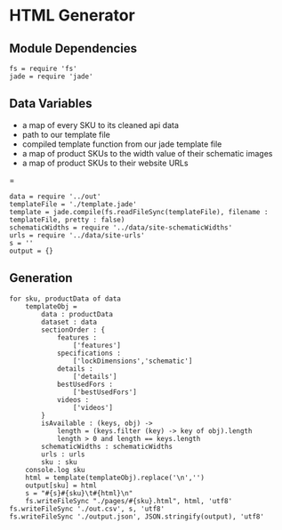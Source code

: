 # HTML Generator

## Module Dependencies

	fs = require 'fs'
	jade = require 'jade'

## Data Variables

* a map of every SKU to its cleaned api data
* path to our template file
* compiled template function from our jade template file
* a map of product SKUs to the width value of their schematic images
* a map of product SKUs to their website URLs

=

	data = require '../out'
	templateFile = './template.jade'
	template = jade.compile(fs.readFileSync(templateFile), filename : templateFile, pretty : false)
	schematicWidths = require '../data/site-schematicWidths'
	urls = require '../data/site-urls'
	s = ''
	output = {}

## Generation

	for sku, productData of data
		templateObj = 
			data : productData
			dataset : data
			sectionOrder : {
				features :
					['features']
				specifications :
					['lockDimensions','schematic']
				details :
					['details']
				bestUsedFors :
					['bestUsedFors']
				videos :
					['videos']
			}
			isAvailable : (keys, obj) ->
				length = (keys.filter (key) -> key of obj).length
				length > 0 and length == keys.length
			schematicWidths : schematicWidths
			urls : urls
			sku : sku
		console.log sku
		html = template(templateObj).replace('\n','')
		output[sku] = html
		s = "#{s}#{sku}\t#{html}\n"
		fs.writeFileSync "./pages/#{sku}.html", html, 'utf8'
	fs.writeFileSync './out.csv', s, 'utf8'
	fs.writeFileSync './output.json', JSON.stringify(output), 'utf8'